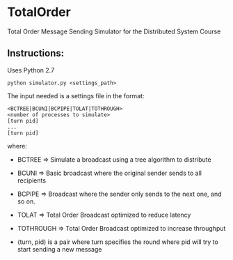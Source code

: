 TotalOrder
==========

Total Order Message Sending Simulator for the Distributed System Course

## Instructions:
Uses Python 2.7

`python simulator.py <settings_path>`

The input needed is a settings file in the format:

```
<BCTREE|BCUNI|BCPIPE|TOLAT|TOTHROUGH>
<number of processes to simulate>
[turn pid]
...
[turn pid]
```

where: 
* BCTREE => Simulate a broadcast using a tree algorithm to distribute
* BCUNI =>  Basic broadcast where the original sender sends to all recipients
* BCPIPE => Broadcast where the sender only sends to the next one, and so on.
* TOLAT =>  Total Order Broadcast optimized to reduce latency
* TOTHROUGH => Total Order Broadcast optimized to increase throughput
 
* (turn, pid) is a pair where turn specifies the round where pid will try to start sending a new message
